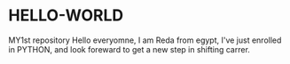 # HELLO-WORLD
MY1st repository 
Hello everyomne, I am Reda from egypt, I've just enrolled in PYTHON, and look foreward to get a new step in shifting carrer.
